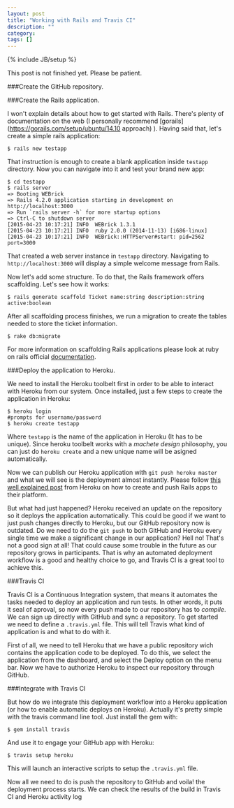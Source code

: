 ```yaml
---
layout: post
title: "Working with Rails and Travis CI"
description: ""
category: 
tags: []
---
```

{% include JB/setup %}

This post is not finished yet. Please be patient.

###Create the GitHub repository.



###Create the Rails application.

I won't explain details about how to get started with Rails. There's plenty of documentation on the web (I personally recommend [gorails](https://gorails.com/setup/ubuntu/14.10 approach) ). Having said that, let's create a simple rails application:

	$ rails new testapp

That instruction is enough to create a blank application inside `testapp` directory. Now you can navigate into it and test your brand new app:
	
	$ cd testapp
	$ rails server
	=> Booting WEBrick
	=> Rails 4.2.0 application starting in development on http://localhost:3000
	=> Run `rails server -h` for more startup options
	=> Ctrl-C to shutdown server
	[2015-04-23 10:17:21] INFO  WEBrick 1.3.1
	[2015-04-23 10:17:21] INFO  ruby 2.0.0 (2014-11-13) [i686-linux]
	[2015-04-23 10:17:21] INFO  WEBrick::HTTPServer#start: pid=2562 port=3000

That created a web server instance in `testapp` directory. Navigating to `http://localhost:3000` will display a simple welcome message from Rails.

Now let's add some structure. To do that, the Rails framework offers scaffolding. Let's see how it works:

	$ rails generate scaffold Ticket name:string description:string active:boolean

After all scaffolding process finishes, we run a migration to create the tables needed to store the ticket information.

	$ rake db:migrate

For more information on scaffolding Rails applications please look at ruby on rails official [documentation](http://guides.rubyonrails.org/command_line.html).

###Deploy the application to Heroku.

We need to install the Heroku toolbelt first in order to be able to interact with Heroku from our system. Once installed, just a few steps to create the application in Heroku:

	$ heroku login
	#prompts for username/password
	$ heroku create testapp

Where `testapp` is the name of the application in Heroku (It has to be unique). Since heroku toolbelt works with a _machete_ _design_ philosophy, you can just do `heroku create` and a new unique name will be asigned automatically.

Now we can publish our Heroku application with `git push heroku master` and what we will see is the deployment almost instantly. Please follow [this well explained post](https://devcenter.heroku.com/articles/getting-started-with-rails4) from Heroku on how to create and push Rails apps to their platform.


But what had just happened? Heroku received an update on the repository so it deploys the application automatically. This could be good if we want to just push changes directly to Heroku, but our GitHub repository now is outdated. Do we need to do the `git push` to both GitHub and Heroku every single time we make a significant change in our application? Hell no! That's not a good sign at all! That could cause some trouble in the future as our repository grows in participants. That is why an automated deployment workflow is a good and healthy choice to go, and Travis CI is a great tool to achieve this.

###Travis CI

Travis CI is a Continuous Integration system, that means it automates the tasks needed to deploy an application and run tests. In other words, it puts it seal of aproval, so now every push made to our repository has to _compile_. We can sign up directly with GitHub and sync a repository.
To get started we need to define a `.travis.yml` file. This will tell Travis what kind of application is and what to do with it.


First of all, we need to tell Heroku that we have a public repository wich contains the application code to be deployed. To do this, we select the application from the dashboard, and select the Deploy option on the menu bar. Now we have to authorize Heroku to inspect our repository through GitHub.


###Integrate with Travis CI

But how do we integrate this deployment workflow into a Heroku application (or how to enable automatic deploys on Heroku). Actually it's pretty simple with the travis command line tool. Just install the gem with:

	$ gem install travis

And use it to engage your GitHub app with Heroku:

	$ travis setup heroku

This will launch an interactive scripts to setup the `.travis.yml` file.

Now all we need to do is push the repository to GitHub and voila! the deployment process starts. We can check the results of the build in Travis CI and Heroku activity log
